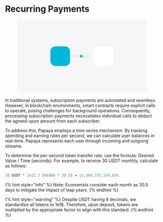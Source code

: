 # Recurring Payments

<figure><img src="../.gitbook/assets/Картинка от одного к другому.png" alt=""><figcaption></figcaption></figure>

In traditional systems, subscription payments are automated and seamless. However, in blockchain environments, smart contracts require explicit calls to operate, posing challenges for background operations. Consequently, processing subscription payments necessitates individual calls to deduct the agreed-upon amount from each subscriber.

To address this, Papaya employs a time series mechanism. By tracking spending and earning rates per second, we can calculate user balances in real-time. Papaya represents each user through incoming and outgoing streams.

To determine the per-second token transfer rate, use the formula: Desired Value / Time (seconds). For example, to receive 30 USDT monthly, calculate as follows:

```mathematica
30 USDT * 1e12 / (86400 * 30.5) = 11,384,335,154,826.
```

{% hint style="info" %}
Note: Economists consider each month as 30.5 days to mitigate the impact of leap years.
{% endhint %}

{% hint style="warning" %}
Despite USDT having 8 decimals, we standardize all tokens to 1e18. Therefore, upon deposit, tokens are multiplied by the appropriate factor to align with this standard.
{% endhint %}
